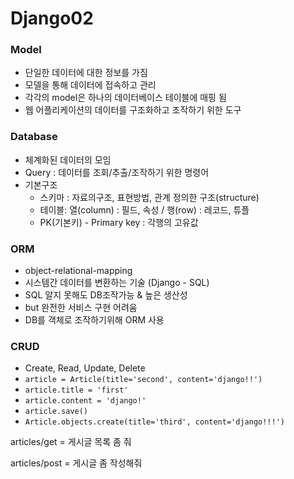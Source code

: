 # Django02

### Model

- 단일한 데이터에 대한 정보를 가짐
- 모델을 통해 데이터에 접속하고 관리
- 각각의 model은 하나의 데이터베이스 테이블에 매핑 됨
- 웹 어플리케이션의 데이터를 구조화하고 조작하기 위한 도구

### Database

- 체계화된 데이터의 모임
- Query : 데이터를 조회/추출/조작하기 위한 명령어 
- 기본구조
  - 스키마 : 자료의구조, 표현방법, 관계 정의한 구조(structure)
  - 테이블: 열(column) : 필드, 속성 / 행(row) : 레코드, 튜플
  - PK(기본키) - Primary key : 각행의 고유값

### ORM

- object-relational-mapping
- 시스템간 데이터를 변환하는 기술 (Django - SQL)
- SQL 알지 못해도 DB조작가능 & 높은 생산성
- but 완전한 서비스 구현 어려움
- DB를 객체로 조작하기위해 ORM 사용

### CRUD

- Create, Read, Update, Delete
- `article = Article(title='second', content='django!!')`
- `article.title = 'first'`
- `article.content = 'django!'`
- `article.save()`
- `Article.objects.create(title='third', content='django!!!')`

articles/get = 게시글 목록 좀 줘

articles/post = 게시글 좀 작성해줘